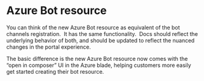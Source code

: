 # Azure Bot resource
   

You can think of the new Azure Bot resource as equivalent of the bot channels registration.  It has the same functionality.  Docs should reflect the underlying behavior of both, and should be updated to reflect the nuanced changes in the portal experience.

The basic difference is the new Azure Bot resource now comes with the “open in composer” UI in the Azure blade, helping customers more easily get started creating their bot resource.